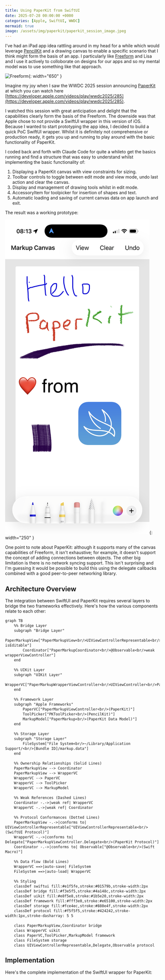 ```yaml
---
title: Using PaperKit from SwiftUI
date: 2025-07-28 00:00:00 +0000
categories: [Apple, SwiftUI, WWDC]
mermaid: true
image: /assets/img/paperkit/paperkit_session_image.jpeg
---
```


I've had an iPad app idea rattling around in my head for a while which would leverage [PencilKit](https://developer.apple.com/documentation/pencilkit) and a drawing canvas to enable a specific scenario that I think might form the basis of an app. I particularly like [Freeform](https://developer.apple.com/app-store/freeform/) and Lisa and I use it actively to colloborate on designs for our apps  and so my mental model was to use something like that approach.

![Freeform](/assets/img/paperkit/screenshot_freeform.PNG){: width="650" }

Imagine my joy when I saw the WWDC 2025 session announcing [PaperKit](https://developer.apple.com/documentation/paperkit) at which you can watch here [https://developer.apple.com/videos/play/wwdc2025/285](https://developer.apple.com/videos/play/wwdc2025/285).

I watched this session with great anticipation and delight that the capabilities clearly form the basis of the Freeform.  The downside was that Apple chose to not provide a SwiftUI wrapper in this version of iOS. Because I wanted to start prototyping the app idea, I decided to build a quick PoC SwiftUI wrapper. Whilst it is definitely not comprehensive or production ready, it gets you up and running to play around with the basic functionality of PaperKit.

I coded back and forth with Claude Code for quite a whileto get the basics running and find a structure that was easy to understand whilst implementing the basic functionality of:

1. Displaying a PaperKit canvas with view constraints for sizing.
2. Toolbar controls to toggle between edit mode and view mode, undo last action and clear the canvas.
3. Display and management of drawing tools whilst in edit mode.
4. AccessoryItem for toolpicker for insertion of shapes and text.
3. Automatic loading and saving of current canvas data on app launch and exit.

The result was a working prototype:

![Prototype](/assets/img/paperkit/screenshot_iPhone.PNG){: width="250" }

One point to note about PaperKit: although it supports many of the canvas capabilities of Freeform, it isn't exhaustive; for example, it doesn't support the concept of adding connections between objects.  The other big limitation is there is no network syncing support.  This isn't surprising and I'm guessing it would be possible to build this using the delegate callbacks combined with a good peer-to-peer networking library.

## Architecture Overview

The integration between SwiftUI and PaperKit requires several layers to bridge the two frameworks effectively. Here's how the various components relate to each other:

```mermaid
graph TB
    %% Bridge Layer  
    subgraph "Bridge Layer"
        PaperMarkupView["PaperMarkupView<br/>UIViewControllerRepresentable<br/>canvasSize, isEditable"]
        Coordinator["PaperMarkupCoordinator<br/>@Observable<br/>weak wrapperViewController"]
    end
    
    %% UIKit Layer
    subgraph "UIKit Layer"
        WrapperVC["PaperMarkupWrapperViewController<br/>UIViewController<br/>PaperMarkupViewController.Delegate"]
    end
    
    %% Framework Layer
    subgraph "Apple Frameworks"
        PaperVC["PaperMarkupViewController<br/>(PaperKit)"]
        ToolPicker["PKToolPicker<br/>(PencilKit)"]
        MarkupModel["PaperMarkup<br/>(PaperKit Data Model)"]
    end
    
    %% Storage Layer
    subgraph "Storage Layer"
        FileSystem["File System<br/>~/Library/Application Support/<br/>[Bundle ID]/markup.data"]
    end
    
    %% Ownership Relationships (Solid Lines)
    PaperMarkupView --> Coordinator
    PaperMarkupView --> WrapperVC
    WrapperVC --> PaperVC
    WrapperVC --> ToolPicker  
    WrapperVC --> MarkupModel
    
    %% Weak References (Dashed Lines)
    Coordinator -.->|weak ref| WrapperVC
    WrapperVC -.->|weak ref| Coordinator
    
    %% Protocol Conformances (Dotted Lines)
    PaperMarkupView -.->|conforms to| UIViewControllerRepresentable["UIViewControllerRepresentable<br/>(SwiftUI Protocol)"]
    WrapperVC -.->|conforms to| Delegate["PaperMarkupViewController.Delegate<br/>(PaperKit Protocol)"]
    Coordinator -.->|conforms to| Observable["@Observable<br/>(Swift Macro)"]
    
    %% Data Flow (Bold Lines)
    WrapperVC ==>|auto-save| FileSystem
    FileSystem ==>|auto-load| WrapperVC
    
    %% Styling
    classDef swiftui fill:#e1f5fe,stroke:#01579b,stroke-width:2px
    classDef bridge fill:#f3e5f5,stroke:#4a148c,stroke-width:2px  
    classDef uikit fill:#e8f5e8,stroke:#1b5e20,stroke-width:2px
    classDef framework fill:#fff3e0,stroke:#e65100,stroke-width:2px
    classDef storage fill:#fce4ec,stroke:#880e4f,stroke-width:2px
    classDef protocol fill:#f5f5f5,stroke:#424242,stroke-width:1px,stroke-dasharray: 5 5
    
    class PaperMarkupView,Coordinator bridge
    class WrapperVC uikit
    class PaperVC,ToolPicker,MarkupModel framework
    class FileSystem storage
    class UIViewControllerRepresentable,Delegate,Observable protocol
```

## Implementation

Here's the complete implementation of the SwiftUI wrapper for PaperKit:

<script src="https://gist.github.com/clarkezone/68eb3ee13b5607782ceb2e20cece4ab3.js"></script>

